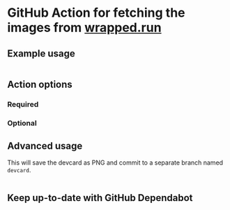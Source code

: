 # GitHub Action for fetching the images from [wrapped.run](https://wrapped.run/)

## Example usage

```yaml
```

## Action options

### Required


### Optional

## Advanced usage

This will save the devcard as PNG and commit to a separate branch named `devcard`.

```yaml
```

## Keep up-to-date with GitHub Dependabot


```yaml
```
